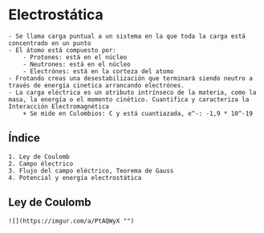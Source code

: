 # Electrostática #
    - Se llama carga puntual a un sistema en la que toda la carga está concentrado en un punto
    - El átomo está compuesto por:
        - Protones: está en el núcleo  
        - Neutrones: está en el núcleo 
        - Electrónes: está en la corteza del atomo
    - Frotando creas una desestabilización que terminará siendo neutro a través de energía cinetica arrancando electrónes.
    - La carga eléctrica es un atributo intrínseco de la materia, como la masa, la energía o el momento cinético. Cuantifica y caracteriza la Interacción Electromagnética
        + Se mide en Culombios: C y está cuantiazada, e^-: -1,9 * 10^-19

## Índice ##
    1. Ley de Coulomb
    2. Campo électrico
    3. Flujo del campo eléctrico, Teorema de Gauss
    4. Potencial y energía electrostática

## Ley de Coulomb ##
    ![](https://imgur.com/a/PtAQWyX "")